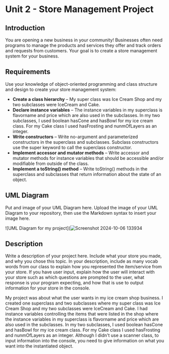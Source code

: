 # Unit 2 - Store Management Project

## Introduction

You are opening a new business in your community! Businesses often need programs to manage the products and services they offer and track orders and requests from customers. Your goal is to create a store management system for your business.

## Requirements

Use your knowledge of object-oriented programming and class structure and design to create your store management system:
- **Create a class hierarchy** – My super class was Ice Cream Shop and my two subclasses were IceCream and Cake.
- **Declare instance variables** – The instance variables in my superclass is flavorname and price which are also used in the subclasses. In my two subclasses, I used boolean hasCone and hasBowl for my ice cream class. For my Cake class I used hasFrosting and nunmOfLayers as an integer.
- **Write constructors** – Write no-argument and parameterized constructors in the superclass and subclasses. Subclass constructors use the super keyword to call the superclass constructor.
- **Implement accessor and mutator methods** – Write accessor and mutator methods for instance variables that should be accessible and/or modifiable from outside of the class.
- **Implement a toString() method** – Write toString() methods in the superclass and subclasses that return information about the state of an object.

## UML Diagram

Put and image of your UML Diagram here. Upload the image of your UML Diagram to your repository, then use the Markdown syntax to insert your image here.

![UML Diagram for my project](![Screenshot 2024-10-06 133934](https://github.com/user-attachments/assets/e20410e3-c380-49c1-9a1e-0fcac50eb5be)


## Description

Write a description of your project here. Include what your store you made, and why you chose this topic. In your description, include as many vocab words from our class to explain how you represented the item/service from your store. If you have user input, explain how the user will interact with your store such as which questions are prompted to the user, what response is your program expecting, and how that is use to output information for your store in the console.

My project was about what the user wants in my ice cream shop business. I created one superclass and two subclasses where my super class was Ice Cream Shop and my two subclasses were IceCream and Cake. I had instance variables controlling the items that were listed in the shop where the instance variables in my superclass is flavorname and price which are also used in the subclasses. In my two subclasses, I used boolean hasCone and hasBowl for my ice cream class. For my Cake class I used hasFrosting and nunmOfLayers as an integer. Although I didn't use a scanner class, to input information into the console, you need to give information on what you want into the instantiated object.

